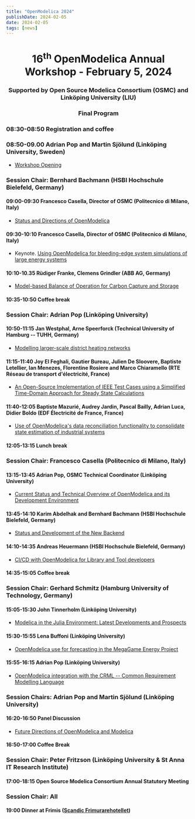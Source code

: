 ```yaml
---
title: "OpenModelica 2024"
publishDate: 2024-02-05
date: 2024-02-05
tags: [news]
---
```



<center>
<h1>16<sup>th</sup> OpenModelica Annual Workshop - February 5, 2024</h1>
<h3>Supported by Open Source Modelica Consortium (OSMC) and Linköping University (LIU)</h3>
<h3>Final Program</h3>
</center>

### 08:30-08:50 Registration and coffee

### 08:50-09.00 Adrian Pop and Martin Sjölund (Linköping University, Sweden)

- [Workshop Opening](/images/M_images/OpenModelicaWorkshop_2024/00_adrpo-2024-02-05_OpenModelica-Workshop-Opening.pdf)

### Session Chair: Bernhard Bachmann (HSBI Hochschule Bielefeld, Germany)
#### 09:00-09:30 Francesco Casella, Director of OSMC (Politecnico di Milano, Italy)

- [Status and Directions of OpenModelica](/images/M_images/OpenModelicaWorkshop_2024/01_OpenModelica2024-talk01-FrancescoCasella-OpenModelica-Workshop-StatusDirections-v3.pdf)

#### 09:30-10:10 Francesco Casella, Director of OSMC (Politecnico di Milano, Italy)

- Keynote. [Using OpenModelica for bleeding-edge system simulations of large energy systems](/images/M_images/OpenModelicaWorkshop_2024/03_OpenModelica-BleedingEdge-SystemSimulations-LargeEnergySystemModels.pdf)

#### 10:10-10.35 Rüdiger Franke, Clemens Grindler (ABB AG, Germany)

- [Model-based Balance of Operation for Carbon Capture and Storage](/images/M_images/OpenModelicaWorkshop_2024/03_240205_Franke%20Grindler%20OPTIMAX%20CCS.pdf)

#### 10:35-10:50 Coffee break

### Session Chair: Adrian Pop (Linköping University)
#### 10:50-11:15 Jan Westphal, Arne Speerforck (Technical University of Hamburg -- TUHH, Germany)

- [Modelling larger-scale district heating networks](/images/M_images/OpenModelicaWorkshop_2024/04_240205_Speerforck_OM.pdf)

#### 11:15-11:40 Joy El Feghali, Gautier Bureau, Julien De Sloovere, Baptiste Letellier, Ian Menezes, Florentine Rosiere and Marco Chiaramello (RTE Réseau de transport d'électricité, France)

- [An Open-Source Implementation of IEEE Test Cases using a Simplified Time-Domain Approach for Steady State Calculations](/images/M_images/OpenModelicaWorkshop_2024/05_Pr%c3%a9sentation_Joy_ELFEGHALI_OM_Workshop_2024.pdf)

#### 11:40-12:05 Baptiste Mazurié, Audrey Jardin, Pascal Bailly, Adrian Luca, Didier Boldo (EDF Électricité de France, France)

- [Use of OpenModelica's data reconciliation functionality to consolidate state estimation of industrial systems](/images/M_images/OpenModelicaWorkshop_2024/06_Slides_OM24_DataReconciliation_EDF.pdf)

#### 12:05-13:15 Lunch break

### Session Chair: Francesco Casella (Politecnico di Milano, Italy)
#### 13:15-13:45 Adrian Pop, OSMC Technical Coordinator (Linköping University)

- [Current Status and Technical Overview of OpenModelica and its Development Environment]()

#### 13:45-14:10 Karim Abdelhak and Bernhard Bachmann (HSBI Hochschule Bielefeld, Germany)

- [Status and Development of the New Backend](/images/M_images/OpenModelicaWorkshop_2024/08_Karim-OpenModelica-NewBackend-Status-presentation.pdf)

#### 14:10-14:35 Andreas Heuermann (HSBI Hochschule Bielefeld, Germany)

- [CI/CD with OpenModelica for Library and Tool developers](/images/M_images/OpenModelicaWorkshop_2024/09_AndreasH-OpenModelica_CICD.pdf)

#### 14:35-15:05 Coffee break

### Session Chair: Gerhard Schmitz (Hamburg University of Technology, Germany)
#### 15:05-15:30 John Tinnerholm (Linköping University)

- [Modelica in the Julia Environment: Latest Developments and Prospects](/images/M_images/OpenModelicaWorkshop_2024/10_ModelicaWorkshop2024Working.pdf)

#### 15:30-15:55 Lena Buffoni (Linköping University)

- [OpenModelica use for forecasting in the MegaGame Energy Project](/images/M_images/OpenModelicaWorkshop_2024/11_LenaBuffoni-Energy-MegaGame-OM-workshop.pdf)

#### 15:55-16:15 Adrian Pop (Linköping University)

- [OpenModelica integration with the CRML -- Common Requirement Modelling Language](/images/M_images/OpenModelicaWorkshop_2024/12_adrpo-OpenModelica-CRML-integration.pdf)

### Session Chairs: Adrian Pop and Martin Sjölund (Linköping University)

#### 16:20-16:50 Panel Discussion

- [Future Directions of OpenModelica and Modelica](/images/M_images/OpenModelicaWorkshop_2024/13_PanelDiscussion.pdf)

#### 16:50-17:00 Coffee Break

### Session Chair: Peter Fritzson (Linköping University & St Anna IT Research Institute)

#### 17:00-18:15 Open Source Modelica Consortium Annual Statutory Meeting

### Session Chair: All

#### 19:00 Dinner at Frimis ([Scandic Frimurarehotellet](https://www.scandichotels.se/hotell/sverige/linkoping/scandic-frimurarehotellet))

